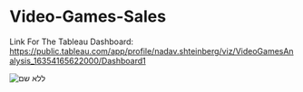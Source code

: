 # Video-Games-Sales

Link For The Tableau Dashboard:
https://public.tableau.com/app/profile/nadav.shteinberg/viz/VideoGamesAnalysis_16354165622000/Dashboard1

![ללא שם](https://user-images.githubusercontent.com/91356890/139291187-74fceddc-fb0f-44e9-b196-91421d604fcc.png)

